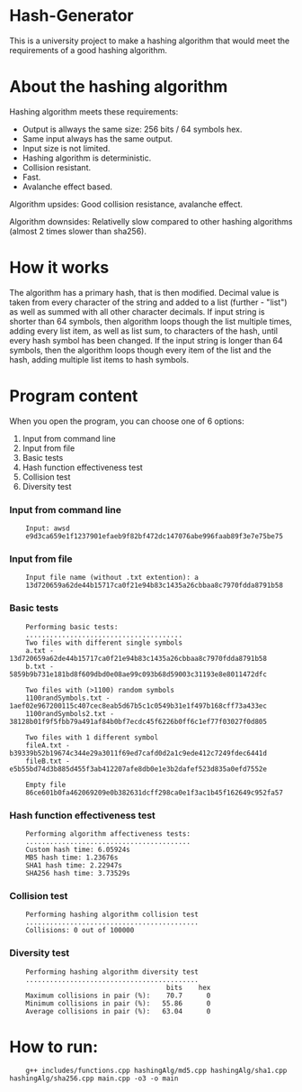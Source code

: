 # Hash-Generator
This is a university project to make a hashing algorithm that would meet the requirements of a good hashing algorithm.

# About the hashing algorithm

Hashing algorithm meets these requirements:

* Output is allways the same size: 256 bits / 64 symbols hex.
* Same input always has the same output.
* Input size is not limited.
* Hashing algorithm is deterministic.
* Collision resistant.
* Fast.
* Avalanche effect based.

Algorithm upsides:
Good collision resistance, avalanche effect.

Algorithm downsides:
Relativelly slow compared to other hashing algorithms (almost 2 times slower than sha256).

# How it works

The algorithm has a primary hash, that is then modified. Decimal value is taken from every character of the string and added to a list (further - "list") as well as summed with all other character decimals. If input string is shorter than 64 symbols, then algorithm loops though the list multiple times, adding every list item, as well as list sum, to characters of the hash, until every hash symbol has been changed. If the input string is longer than 64 symbols, then the algorithm loops though every item of the list and the hash, adding multiple list items to hash symbols.

# Program content

When you open the program, you can choose one of 6 options:

1. Input from command line
2. Input from file
3. Basic tests
4. Hash function effectiveness test
5. Collision test
6. Diversity test

### Input from command line

        Input: awsd
        e9d3ca659e1f1237901efaeb9f82bf472dc147076abe996faab89f3e7e75be75

### Input from file

        Input file name (without .txt extention): a   
        13d720659a62de44b15717ca0f21e94b83c1435a26cbbaa8c7970fdda8791b58

### Basic tests

        Performing basic tests: 
        .......................................
        Two files with different single symbols
        a.txt - 13d720659a62de44b15717ca0f21e94b83c1435a26cbbaa8c7970fdda8791b58
        b.txt - 5859b9b731e181bd8f609dbd0e08ae99c093b68d59003c31193e8e8011472dfc

        Two files with (>1100) random symbols
        1100randSymbols.txt - 1aef02e967200115c407cec8eab5d67b5c1c0549b31e1f497b168cff73a433ec
        1100randSymbols2.txt - 38128b01f9f5fbb79a491af84b0bf7ecdc45f6226b0ff6c1ef77f03027f0d805

        Two files with 1 different symbol
        fileA.txt - b39339b52b19674c344e29a3011f69ed7cafd0d2a1c9ede412c7249fdec6441d
        fileB.txt - e5b55bd74d3b885d455f3ab412207afe8db0e1e3b2dafef523d835a0efd7552e

        Empty file
        86ce601b0fa462069209e0b382631dcff298ca0e1f3ac1b45f162649c952fa57

### Hash function effectiveness test

        Performing algorithm affectiveness tests:
        .........................................
        Custom hash time: 6.05924s
        MB5 hash time: 1.23676s
        SHA1 hash time: 2.22947s
        SHA256 hash time: 3.73529s

### Collision test

        Performing hashing algorithm collision test
        ...........................................
        Collisions: 0 out of 100000

### Diversity test

        Performing hashing algorithm diversity test
        ...........................................
                                           bits    hex
        Maximum collisions in pair (%):    70.7      0
        Minimum collisions in pair (%):   55.86      0
        Average collisions in pair (%):   63.04      0

# How to run:
        
        g++ includes/functions.cpp hashingAlg/md5.cpp hashingAlg/sha1.cpp hashingAlg/sha256.cpp main.cpp -o3 -o main
        
        




